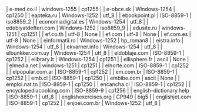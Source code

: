 | e-med.co.il | windows-1255 | cp1255 |
| e-obce.sk | Windows-1254 | cp1250 |
| eapteka.ru | Windows-1252 | utf_8 |
| ebookpoint.pl | ISO-8859-1 | iso8859_2 |
| economiadigital.es | Windows-1254 | utf_8 |
| edebiyatdefteri.com | Windows-1252 | iso8859_9 |
| edusite.ru | windows-1251 | cp1251 |
| ef.co.th | utf-8 | None |
| ef.com | utf-8 | None |
| ef.com.es | utf-8 | None |
| einformatii.ro | Windows-1252 | hp_roman8 |
| eistra.info | Windows-1254 | utf_8 |
| ekvarner.info | Windows-1254 | utf_8 |
| elbunkker.com.uy | Windows-1254 | utf_8 |
| eldoblaje.com | ISO-8859-1 | cp1252 |
| elibrary.lt | Windows-1254 | cp1251 |
| ellisphere.fr | ascii | None |
| elmedia.net | windows-1251 | cp1251 |
| elnorte.com | ISO-8859-1 | cp1252 |
| elpopular.com.ar | ISO-8859-1 | cp1252 |
| em.com.br | ISO-8859-1 | cp1252 |
| emb.cl | ISO-8859-1 | cp1250 |
| embibe.com | ascii | None |
| emploi.nat.tn | ISO-8859-1 | cp1250 |
| encancha.cl | ISO-8859-1 | cp1252 |
| encyclopediacooking.com | ISO-8859-9 | cp1256 |
| english-dictionary.help | ISO-8859-1 | utf_8 |
| englishexercises.org | CP949 | big5 |
| englishjet.com | ISO-8859-1 | cp1252 |
| enjoei.com.br | Windows-1252 | utf_8 |
